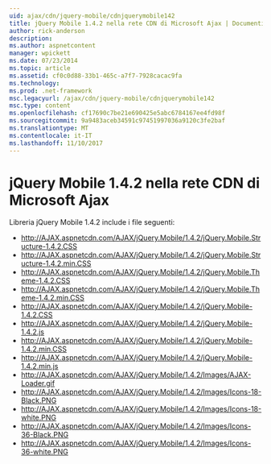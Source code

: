 ```yaml
---
uid: ajax/cdn/jquery-mobile/cdnjquerymobile142
title: jQuery Mobile 1.4.2 nella rete CDN di Microsoft Ajax | Documenti Microsoft
author: rick-anderson
description: 
ms.author: aspnetcontent
manager: wpickett
ms.date: 07/23/2014
ms.topic: article
ms.assetid: cf0c0d88-33b1-465c-a7f7-7928cacac9fa
ms.technology: 
ms.prod: .net-framework
msc.legacyurl: /ajax/cdn/jquery-mobile/cdnjquerymobile142
msc.type: content
ms.openlocfilehash: cf17690c7be21e690425e5abc6784167ee4fd98f
ms.sourcegitcommit: 9a9483aceb34591c97451997036a9120c3fe2baf
ms.translationtype: MT
ms.contentlocale: it-IT
ms.lasthandoff: 11/10/2017
---
```

<a name="jquery-mobile-142-on-the-microsoft-ajax-cdn"></a>jQuery Mobile 1.4.2 nella rete CDN di Microsoft Ajax
====================
Libreria jQuery Mobile 1.4.2 include i file seguenti:

- http://AJAX.aspnetcdn.com/AJAX/jQuery.Mobile/1.4.2/jQuery.Mobile.Structure-1.4.2.CSS
- http://AJAX.aspnetcdn.com/AJAX/jQuery.Mobile/1.4.2/jQuery.Mobile.Structure-1.4.2.min.CSS
- http://AJAX.aspnetcdn.com/AJAX/jQuery.Mobile/1.4.2/jQuery.Mobile.Theme-1.4.2.CSS
- http://AJAX.aspnetcdn.com/AJAX/jQuery.Mobile/1.4.2/jQuery.Mobile.Theme-1.4.2.min.CSS
- http://AJAX.aspnetcdn.com/AJAX/jQuery.Mobile/1.4.2/jQuery.Mobile-1.4.2.CSS
- http://AJAX.aspnetcdn.com/AJAX/jQuery.Mobile/1.4.2/jQuery.Mobile-1.4.2.js
- http://AJAX.aspnetcdn.com/AJAX/jQuery.Mobile/1.4.2/jQuery.Mobile-1.4.2.min.CSS
- http://AJAX.aspnetcdn.com/AJAX/jQuery.Mobile/1.4.2/jQuery.Mobile-1.4.2.min.js
- http://AJAX.aspnetcdn.com/AJAX/jQuery.Mobile/1.4.2/Images/AJAX-Loader.gif
- http://AJAX.aspnetcdn.com/AJAX/jQuery.Mobile/1.4.2/Images/Icons-18-Black.PNG
- http://AJAX.aspnetcdn.com/AJAX/jQuery.Mobile/1.4.2/Images/Icons-18-white.PNG
- http://AJAX.aspnetcdn.com/AJAX/jQuery.Mobile/1.4.2/Images/Icons-36-Black.PNG
- http://AJAX.aspnetcdn.com/AJAX/jQuery.Mobile/1.4.2/Images/Icons-36-white.PNG
